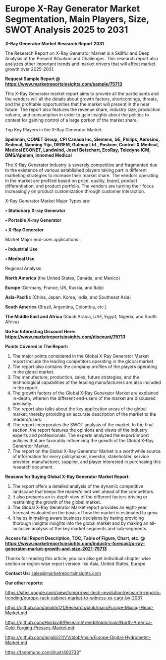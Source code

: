 # Europe X-Ray Generator Market Segmentation, Main Players, Size, SWOT Analysis 2025 to 2031

<strong>X-Ray Generator Market Research Report 2031</strong>

The Research Report on X-Ray Generator Market is a Skillful and Deep Analysis of the Present Situation and Challenges. This research report also analyzes other important trends and market drivers that will affect market growth over 2025-2031.

<strong>Request Sample Report @ <a href=https://www.marketreportsinsights.com/sample/75713>https://www.marketreportsinsights.com/sample/75713</a></strong>

This X-Ray Generator market report aims to provide all the participants and the vendors will all the details about growth factors, shortcomings, threats, and the profitable opportunities that the market will present in the near future. The report also features the revenue share, industry size, production volume, and consumption in order to gain insights about the politics to contest for gaining control of a large portion of the market share.

Top Key Players in the X-Ray Generator Market:

<strong>Spellman, COMET Group, CPI Canada Inc, Siemens, GE, Philips, Aerosino, Sedecal, Nanning Yiju, DRGEM, Gulmay Ltd., Poskom, Control-X Medical, Medical ECONET, Landwind, Josef Betschart, EcoRay, Teledyne ICM, DMS/Apelem, Innomed Medical</strong>

The X-Ray Generator Industry is severely competitive and fragmented due to the existence of various established players taking part in different marketing strategies to increase their market share. The vendors operating in the market are profiled based on price, quality, brand, product differentiation, and product portfolio. The vendors are turning their focus increasingly on product customization through customer interaction.

X-Ray Generator Market Major Types are:

<strong>• Stationary X-ray Generator

• Portable X-ray Generator

• X-Ray Generator</strong>

Market Major end-user applications :

<strong>• Industrial Use

• Medical Use</strong>

Regional Analysis

</u><strong><b>North America</b></strong> (the United States, Canada, and Mexico)

<strong><b>Europe </b></strong>(Germany, France, UK, Russia, and Italy)

<strong><b>Asia-Pacific</b></strong> (China, Japan, Korea, India, and Southeast Asia)

<strong><b>South America</b></strong> (Brazil, Argentina, Colombia, etc.)

<strong><b>The Middle East and Africa</b></strong> (Saudi Arabia, UAE, Egypt, Nigeria, and South Africa)

<strong>Go For Interesting Discount Here: <a href=https://www.marketreportsinsights.com/discount/75713>https://www.marketreportsinsights.com/discount/75713</a></strong>

<strong>Points Covered in The Report:</strong>
<ol>
  <li>The major points considered in the Global X-Ray Generator Market report include the leading competitors operating in the global market.</li>
  <li>The report also contains the company profiles of the players operating in the global market.</li>
  <li>The manufacture, production, sales, future strategies, and the technological capabilities of the leading manufacturers are also included in the report.</li>
  <li>The growth factors of the Global X-Ray Generator Market are explained in-depth, wherein the different end-users of the market are discussed precisely.</li>
  <li>The report also talks about the key application areas of the global market, thereby providing an accurate description of the market to the readers/users.</li>
  <li>The report incorporates the SWOT analysis of the market. In the final section, the report features the opinions and views of the industry experts and professionals. The experts analyzed the export/import policies that are favorably influencing the growth of the Global X-Ray Generator Market.</li>
  <li>The report on the Global X-Ray Generator Market is a worthwhile source of information for every policymaker, investor, stakeholder, service provider, manufacturer, supplier, and player interested in purchasing this research document.</li>
</ol>
<strong>Reasons for Buying Global X-Ray Generator Market Report:</strong>

<ol>
  <li>The report offers a detailed analysis of the dynamic competitive landscape that keeps the reader/client well ahead of the competitors.</li>
  <li>It also presents an in-depth view of the different factors driving or restraining the growth of the global market.</li>
  <li>The Global X-Ray Generator Market report provides an eight-year forecast evaluated on the basis of how the market is estimated to grow.</li>
  <li>It helps in making aware business decisions by having providing thorough insights insights into the global market and by making an all-inclusive analysis of the key market segments and sub-segments.</li>
</ol>
<strong>Access full Report Description, TOC, Table of Figure, Chart, etc. @ <a href=https://www.marketreportsinsights.com/industry-forecast/x-ray-generator-market-growth-and-size-2021-75713>https://www.marketreportsinsights.com/industry-forecast/x-ray-generator-market-growth-and-size-2021-75713</a></strong>


Thanks for reading this article; you can also get individual chapter wise section or region wise report version like Asia, United States, Europe.

<strong>Contact Us:</strong>
sales@marketreportsinsights.com

<strong>Our other reports:</strong>

<a href=https://sites.google.com/view/tomorrows-tech-revolution/research-reports-trending/europe-rack-cabinet-market-to-witness-xx-cagr-by-2031>https://sites.google.com/view/tomorrows-tech-revolution/research-reports-trending/europe-rack-cabinet-market-to-witness-xx-cagr-by-2031</a>

<a href=https://github.com/anokhi121/Research/blob/main/Europe-Mixing-Head-Market.md>https://github.com/anokhi121/Research/blob/main/Europe-Mixing-Head-Market.md</a>

<a href=https://github.com/Hindavi9/Researchtrendd/blob/main/North-America-Cold-Forging-Presses-Market.md>https://github.com/Hindavi9/Researchtrendd/blob/main/North-America-Cold-Forging-Presses-Market.md</a>

<a href=https://github.com/anjaliiii21/VV/blob/main/Europe-Digital-Hydrometer-Market.md>https://github.com/anjaliiii21/VV/blob/main/Europe-Digital-Hydrometer-Market.md</a>

<a href=https://tanomuno.com/illust/460733>https://tanomuno.com/illust/460733</a>"
